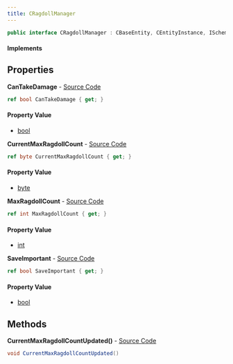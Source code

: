 ```yaml
---
title: CRagdollManager
---
```


```csharp
public interface CRagdollManager : CBaseEntity, CEntityInstance, ISchemaClass<CEntityInstance>, ISchemaClass<CBaseEntity>, ISchemaClass<CRagdollManager>, ISchemaField, ISchemaClass, INativeHandle
```

#### Implements

## Properties

**CanTakeDamage** - [Source Code](https://github.com/swiftly-solution/swiftlys2/blob/master/managed/src/SwiftlyS2.Generated/Schemas/Interfaces/CRagdollManager.cs#L22)

```csharp
ref bool CanTakeDamage { get; }
```

#### Property Value

- [bool](https://learn.microsoft.com/dotnet/api/system.boolean)

**CurrentMaxRagdollCount** - [Source Code](https://github.com/swiftly-solution/swiftlys2/blob/master/managed/src/SwiftlyS2.Generated/Schemas/Interfaces/CRagdollManager.cs#L16)

```csharp
ref byte CurrentMaxRagdollCount { get; }
```

#### Property Value

- [byte](https://learn.microsoft.com/dotnet/api/system.byte)

**MaxRagdollCount** - [Source Code](https://github.com/swiftly-solution/swiftlys2/blob/master/managed/src/SwiftlyS2.Generated/Schemas/Interfaces/CRagdollManager.cs#L18)

```csharp
ref int MaxRagdollCount { get; }
```

#### Property Value

- [int](https://learn.microsoft.com/dotnet/api/system.int32)

**SaveImportant** - [Source Code](https://github.com/swiftly-solution/swiftlys2/blob/master/managed/src/SwiftlyS2.Generated/Schemas/Interfaces/CRagdollManager.cs#L20)

```csharp
ref bool SaveImportant { get; }
```

#### Property Value

- [bool](https://learn.microsoft.com/dotnet/api/system.boolean)

## Methods

**CurrentMaxRagdollCountUpdated()** - [Source Code](https://github.com/swiftly-solution/swiftlys2/blob/master/managed/src/SwiftlyS2.Generated/Schemas/Interfaces/CRagdollManager.cs#L24)

```csharp
void CurrentMaxRagdollCountUpdated()
```

